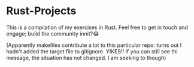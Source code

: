 # Rust-Projects
This is a compilation of my exercises in Rust.
Feel free to get in touch and engage; build the community innit?😂

(Apparently makefiles contribute a lot to this particular repo: turns out I hadn't added the target file to gitignore. YIKES!!
If you can still see thi message, the situation has not changed. I am seeking to though)
